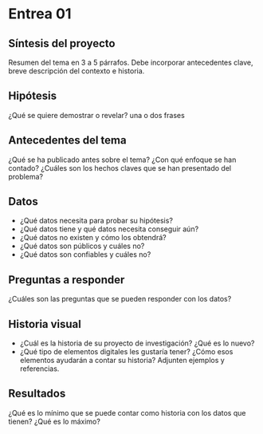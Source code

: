 # Entrea 01
## Síntesis del proyecto
Resumen del tema en 3 a 5 párrafos. Debe incorporar antecedentes clave, breve descripción del contexto e historia.

## Hipótesis
¿Qué se quiere demostrar o revelar? una o dos frases

## Antecedentes del tema
¿Qué se ha publicado antes sobre el tema? ¿Con qué enfoque se han contado? ¿Cuáles son los hechos claves que se han presentado del problema?

## Datos
- ¿Qué datos necesita para probar su hipótesis?
- ¿Qué datos tiene y qué datos necesita conseguir aún?
- ¿Qué datos no existen y cómo los obtendrá?
- ¿Qué datos son públicos y cuáles no?
- ¿Qué datos son confiables y cuáles no?

## Preguntas a responder
¿Cuáles son las preguntas que se pueden responder con los datos?

## Historia visual
- ¿Cuál es la historia de su proyecto de investigación? ¿Qué es lo nuevo?
- ¿Qué tipo de elementos digitales les gustaría tener? ¿Cómo esos elementos ayudarán a contar su historia? Adjunten ejemplos y referencias.

## Resultados
¿Qué es lo mínimo que se puede contar como historia con los datos que tienen? ¿Qué es lo máximo?